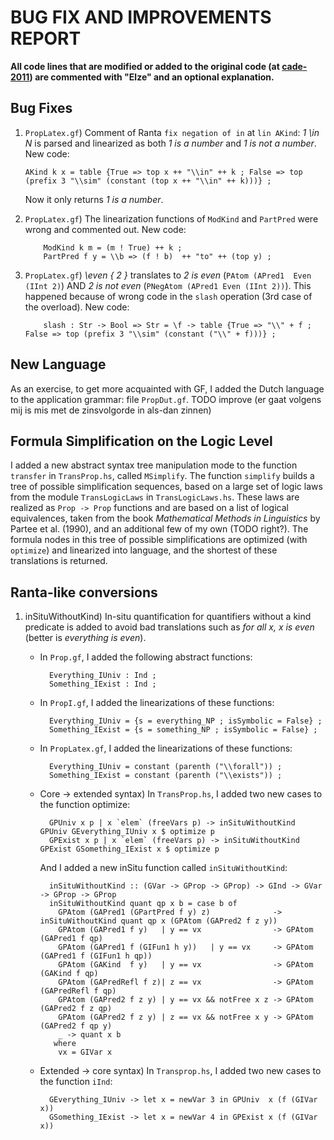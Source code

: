 # BUG FIX AND IMPROVEMENTS REPORT
**All code lines that are modified or added to the original code (at [cade-2011](https://github.com/GrammaticalFramework/gf-contrib/tree/master/cade-2011)) are commented with "Elze" and an optional explanation.**

## Bug Fixes
1. 	`PropLatex.gf`) Comment of Ranta `fix negation of in` at `lin AKind`: *1 \in N* is parsed and linearized as both *1 is a number* and *1 is not a number*. New code:
        
        AKind k x = table {True => top x ++ "\\in" ++ k ; False => top (prefix 3 "\\sim" (constant (top x ++ "\\in" ++ k)))} ;
	Now it only returns *1 is a number*.
2. 	`PropLatex.gf`) The linearization functions of `ModKind` and `PartPred` were wrong and commented out. New code:

			ModKind k m = (m ! True) ++ k ;
			PartPred f y = \\b => (f ! b)  ++ "to" ++ (top y) ;
3.	`PropLatex.gf`) *\even { 2 }* translates to *2 is even* (`PAtom (APred1  Even (IInt 2)`) AND *2 is not even* (`PNegAtom (APred1 Even (IInt 2))`). This happened because of wrong code in the `slash` operation (3rd case of the overload). New code: 

			slash : Str -> Bool => Str = \f -> table {True => "\\" + f ; False => top (prefix 3 "\\sim" (constant ("\\" + f)))} ;
		
## New Language
As an exercise, to get more acquainted with GF, I added the Dutch language to the application grammar: file `PropDut.gf`. TODO improve (er gaat volgens mij is mis met de zinsvolgorde in als-dan zinnen)

## Formula Simplification on the Logic Level
I added a new abstract syntax tree manipulation mode to the function `transfer` in `TransProp.hs`, called `MSimplify`. The function `simplify` builds a tree of possible simplification sequences, based on a large set of logic laws from the module `TransLogicLaws` in `TransLogicLaws.hs`. These laws are realized as `Prop -> Prop` functions and are based on a list of logical equivalences, taken from the book *Mathematical Methods in Linguistics* by Partee et al. (1990), and an additional few of my own (TODO right?). The formula nodes in this tree of possible simplifications are optimized (with `optimize`) and linearized into language, and the shortest of these translations is returned. 
		
## Ranta-like conversions
1. inSituWithoutKind) In-situ quantification for quantifiers without a kind predicate is added to avoid bad translations such as *for all x, x is even* (better is *everything is even*).
    - In `Prop.gf`, I added the following abstract functions:

			Everything_IUniv : Ind ;
			Something_IExist : Ind ;
    - In `PropI.gf`, I added the linearizations of these functions:

			Everything_IUniv = {s = everything_NP ; isSymbolic = False} ;
			Something_IExist = {s = something_NP ; isSymbolic = False} ;
    - In `PropLatex.gf`, I added the linearizations of these functions:

			Everything_IUniv = constant (parenth ("\\forall")) ;
			Something_IExist = constant (parenth ("\\exists")) ;
			
    - Core -> extended syntax) In `TransProp.hs`, I added two new cases to the function optimize:

			GPUniv x p | x `elem` (freeVars p) -> inSituWithoutKind GPUniv GEverything_IUniv x $ optimize p
			GPExist x p | x `elem` (freeVars p) -> inSituWithoutKind GPExist GSomething_IExist x $ optimize p
			
        And I added a new inSitu function called `inSituWithoutKind`:

			inSituWithoutKind :: (GVar -> GProp -> GProp) -> GInd -> GVar -> GProp -> GProp
			inSituWithoutKind quant qp x b = case b of
			  GPAtom (GAPred1 (GPartPred f y) z)              -> inSituWithoutKind quant qp x (GPAtom (GAPred2 f z y))
			  GPAtom (GAPred1 f y)   | y == vx                -> GPAtom (GAPred1 f qp)
			  GPAtom (GAPred1 f (GIFun1 h y))   | y == vx     -> GPAtom (GAPred1 f (GIFun1 h qp))
			  GPAtom (GAKind  f y)   | y == vx                -> GPAtom (GAKind f qp)
			  GPAtom (GAPredRefl f z)| z == vx                -> GPAtom (GAPredRefl f qp)
			  GPAtom (GAPred2 f z y) | y == vx && notFree x z -> GPAtom (GAPred2 f z qp)
			  GPAtom (GAPred2 f z y) | z == vx && notFree x y -> GPAtom (GAPred2 f qp y)
			  _ -> quant x b
			 where 
			  vx = GIVar x
			  
    - Extended -> core syntax) In `Transprop.hs`, I added two new cases to the function `iInd`:

			GEverything_IUniv -> let x = newVar 3 in GPUniv  x (f (GIVar x))
			GSomething_IExist -> let x = newVar 4 in GPExist x (f (GIVar x))